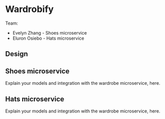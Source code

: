 # Wardrobify

Team:

* Evelyn Zhang - Shoes microservice
* Eluron Osiebo - Hats microservice

## Design

## Shoes microservice

Explain your models and integration with the wardrobe
microservice, here.

## Hats microservice

Explain your models and integration with the wardrobe
microservice, here.
